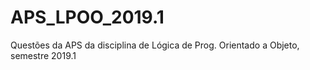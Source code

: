 # APS_LPOO_2019.1
Questões da APS da disciplina de Lógica de Prog. Orientado a Objeto, semestre 2019.1
